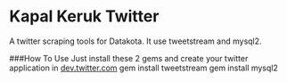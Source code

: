 Kapal Keruk Twitter
===================

A twitter scraping tools for Datakota. It use tweetstream and mysql2.

###How To Use
Just install these 2 gems and create your twitter application in [dev.twitter.com](http://dev.twitter.com)
    gem install tweetstream
    gem install mysql2
